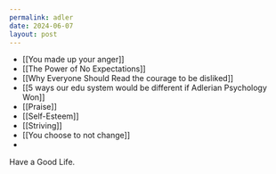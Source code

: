 ```yaml
---
permalink: adler
date: 2024-06-07
layout: post
---
```



- [[You made up your anger]]
- [[The Power of No Expectations]]
- [[Why Everyone Should Read the courage to be disliked]]
- [[5 ways our edu system would be different if Adlerian Psychology Won]]
- [[Praise]]
- [[Self-Esteem]]
- [[Striving]]
- [[You choose to not change]]
- 

Have a Good Life.